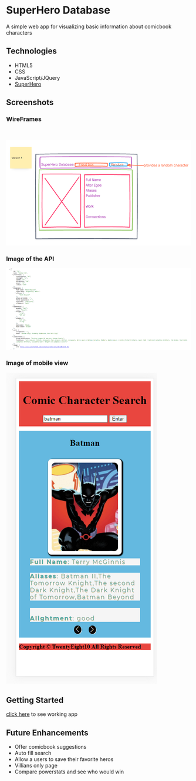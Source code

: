 # SuperHero Database

A simple web app for visualizing basic information about comicbook characters

## Technologies

- HTML5
- CSS
- JavaScript/JQuery
- [SuperHero](https://www.superheroapi.com/api.php/2813687215612178/search/)

## Screenshots

### WireFrames
<br>

![screenshot](img/Project-1-v1-wireframe.png)
<br>

### Image of the API
![screenshot](img\APISnap.PNG)

### Image of mobile view
![screenshot](img\Mobileview.PNG)


## Getting Started

[click here](https://superdata.netlify.app/) to see working app

## Future Enhancements

- Offer comicbook suggestions
- Auto fill search 
- Allow a users to save their favorite heros
- Villians only page
- Compare powerstats and see who would win 
